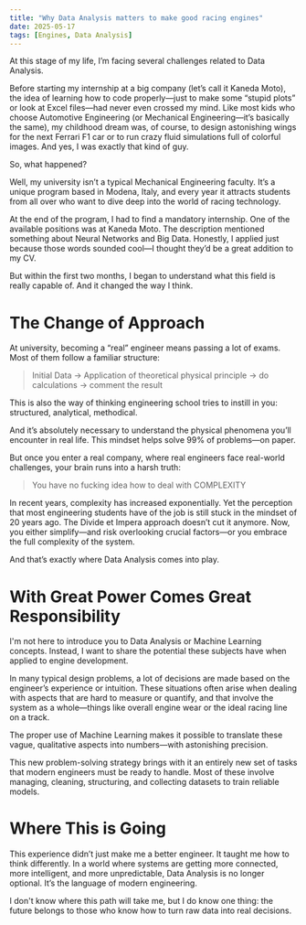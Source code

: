 ```yaml
---
title: "Why Data Analysis matters to make good racing engines"
date: 2025-05-17
tags: [Engines, Data Analysis]
---
```


At this stage of my life, I’m facing several challenges related to Data Analysis.

Before starting my internship at a big company (let’s call it Kaneda Moto), the idea of learning how to code properly—just to make some “stupid plots” or look at Excel files—had never even crossed my mind. Like most kids who choose Automotive Engineering (or Mechanical Engineering—it’s basically the same), my childhood dream was, of course, to design astonishing wings for the next Ferrari F1 car or to run crazy fluid simulations full of colorful images. And yes, I was exactly that kind of guy.

So, what happened?

Well, my university isn’t a typical Mechanical Engineering faculty. It’s a unique program based in Modena, Italy, and every year it attracts students from all over who want to dive deep into the world of racing technology.

At the end of the program, I had to find a mandatory internship. One of the available positions was at Kaneda Moto. The description mentioned something about Neural Networks and Big Data. Honestly, I applied just because those words sounded cool—I thought they’d be a great addition to my CV.

But within the first two months, I began to understand what this field is really capable of. And it changed the way I think.

# The Change of Approach

At university, becoming a “real” engineer means passing a lot of exams. Most of them follow a familiar structure:

> Initial Data -> Application of theoretical physical principle -> do calculations -> comment the result

This is also the way of thinking engineering school tries to instill in you: structured, analytical, methodical.

And it’s absolutely necessary to understand the physical phenomena you’ll encounter in real life. This mindset helps solve 99% of problems—on paper.

But once you enter a real company, where real engineers face real-world challenges, your brain runs into a harsh truth:

> You have no fucking idea how to deal with COMPLEXITY

In recent years, complexity has increased exponentially. Yet the perception that most engineering students have of the job is still stuck in the mindset of 20 years ago. The Divide et Impera approach doesn’t cut it anymore. Now, you either simplify—and risk overlooking crucial factors—or you embrace the full complexity of the system.

And that’s exactly where Data Analysis comes into play.

# With Great Power Comes Great Responsibility
I'm not here to introduce you to Data Analysis or Machine Learning concepts. Instead, I want to share the potential these subjects have when applied to engine development.

In many typical design problems, a lot of decisions are made based on the engineer’s experience or intuition. These situations often arise when dealing with aspects that are hard to measure or quantify, and that involve the system as a whole—things like overall engine wear or the ideal racing line on a track.

The proper use of Machine Learning makes it possible to translate these vague, qualitative aspects into numbers—with astonishing precision.

This new problem-solving strategy brings with it an entirely new set of tasks that modern engineers must be ready to handle. Most of these involve managing, cleaning, structuring, and collecting datasets to train reliable models.

# Where This is Going
This experience didn’t just make me a better engineer.
It taught me how to think differently.
In a world where systems are getting more connected, more intelligent, and more unpredictable, Data Analysis is no longer optional. It’s the language of modern engineering.

I don't know where this path will take me, but I do know one thing: the future belongs to those who know how to turn raw data into real decisions.